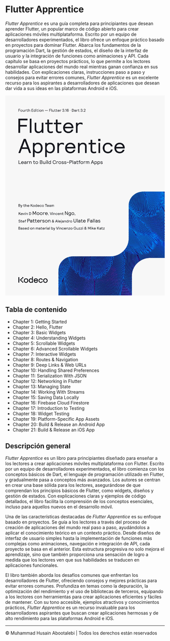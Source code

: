 <!-- ©©©©©©©©©©©©©©©©©©©©©©©© All Rights Are Reserved By Muhammad Husain Abootalebi ©©©©©©©©©©©©©©©©©©©©©©©©©©©©©©©©©© -->

# Flutter Apprentice

*Flutter Apprentice* es una guía completa para principiantes que desean aprender Flutter, un popular marco de código abierto para crear aplicaciones móviles multiplataforma. Escrito por un equipo de desarrolladores experimentados, el libro ofrece un enfoque práctico basado en proyectos para dominar Flutter. Abarca los fundamentos de la programación Dart, la gestión de estados, el diseño de la interfaz de usuario y la integración de funciones como animaciones y API. Cada capítulo se basa en proyectos prácticos, lo que permite a los lectores desarrollar aplicaciones del mundo real mientras ganan confianza en sus habilidades. Con explicaciones claras, instrucciones paso a paso y consejos para evitar errores comunes, *Flutter Apprentice* es un excelente recurso para los aspirantes a desarrolladores de aplicaciones que desean dar vida a sus ideas en las plataformas Android e iOS.

![Flutter Apprentice](../../assets/Books/Book%20Covers/1%20-%20Flutter%20Apprentice.webp)

## Tabla de contenido

- Chapter 1: Getting Started
- Chapter 2: Hello, Flutter
- Chapter 3: Basic Widgets
- Chapter 4: Understanding Widgets
- Chapter 5: Scrollable Widgets
- Chapter 6: Advanced Scrollable Widgets
- Chapter 7: Interactive Widgets
- Chapter 8: Routes & Navigation
- Chapter 9: Deep Links & Web URLs
- Chapter 10: Handling Shared Preferences
- Chapter 11: Serialization With JSON
- Chapter 12: Networking in Flutter
- Chapter 13: Managing State
- Chapter 14: Working With Streams
- Chapter 15: Saving Data Locally
- Chapter 16: Firebase Cloud Firestore
- Chapter 17: Introduction to Testing
- Chapter 18: Widget Testing
- Chapter 19: Platform-Specific App Assets
- Chapter 20: Build & Release an Android App
- Chapter 21: Build & Release an iOS App

## Descripción general

*Flutter Apprentice* es un libro para principiantes diseñado para enseñar a los lectores a crear aplicaciones móviles multiplataforma con Flutter. Escrito por un equipo de desarrolladores experimentados, el libro comienza con los conceptos básicos de Dart, el lenguaje de programación utilizado en Flutter, y gradualmente pasa a conceptos más avanzados. Los autores se centran en crear una base sólida para los lectores, asegurándose de que comprendan los principios básicos de Flutter, como widgets, diseños y gestión de estados. Con explicaciones claras y ejemplos de código detallados, el libro facilita la comprensión de los conceptos esenciales, incluso para aquellos nuevos en el desarrollo móvil.

Una de las características destacadas de *Flutter Apprentice* es su enfoque basado en proyectos. Se guía a los lectores a través del proceso de creación de aplicaciones del mundo real paso a paso, ayudándolos a aplicar el conocimiento teórico en un contexto práctico. Desde diseños de interfaz de usuario simples hasta la implementación de funciones más complejas como animaciones, navegación e integración de API, cada proyecto se basa en el anterior. Esta estructura progresiva no solo mejora el aprendizaje, sino que también proporciona una sensación de logro a medida que los lectores ven que sus habilidades se traducen en aplicaciones funcionales.

El libro también aborda los desafíos comunes que enfrentan los desarrolladores de Flutter, ofreciendo consejos y mejores prácticas para evitar errores comunes. Profundiza en temas como la depuración, la optimización del rendimiento y el uso de bibliotecas de terceros, equipando a los lectores con herramientas para crear aplicaciones eficientes y fáciles de mantener. Con su tono accesible, ejemplos atractivos y conocimientos prácticos, *Flutter Apprentice* es un recurso invaluable para los desarrolladores aspirantes que buscan crear aplicaciones hermosas y de alto rendimiento para las plataformas Android e iOS.

---

© Muhammad Husain Abootalebi | Todos los derechos están reservados

<!-- ©©©©©©©©©©©©©©©©©©©©©©©© All Rights Are Reserved By Muhammad Husain Abootalebi ©©©©©©©©©©©©©©©©©©©©©©©©©©©©©©©©©© -->
